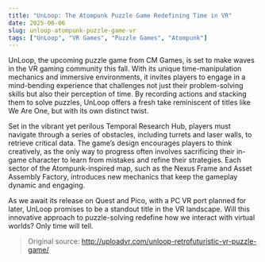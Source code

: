 ```yaml
---
title: "UnLoop: The Atompunk Puzzle Game Redefining Time in VR"
date: 2025-06-06
slug: unloop-atompunk-puzzle-game-vr
tags: ["UnLoop", "VR Games", "Puzzle Games", "Atompunk"]
---
```


UnLoop, the upcoming puzzle game from CM Games, is set to make waves in the VR gaming community this fall. With its unique time-manipulation mechanics and immersive environments, it invites players to engage in a mind-bending experience that challenges not just their problem-solving skills but also their perception of time. By recording actions and stacking them to solve puzzles, UnLoop offers a fresh take reminiscent of titles like We Are One, but with its own distinct twist.

Set in the vibrant yet perilous Temporal Research Hub, players must navigate through a series of obstacles, including turrets and laser walls, to retrieve critical data. The game’s design encourages players to think creatively, as the only way to progress often involves sacrificing their in-game character to learn from mistakes and refine their strategies. Each sector of the Atompunk-inspired map, such as the Nexus Frame and Asset Assembly Factory, introduces new mechanics that keep the gameplay dynamic and engaging.

As we await its release on Quest and Pico, with a PC VR port planned for later, UnLoop promises to be a standout title in the VR landscape. Will this innovative approach to puzzle-solving redefine how we interact with virtual worlds? Only time will tell.

> Original source: http://uploadvr.com/unloop-retrofuturistic-vr-puzzle-game/